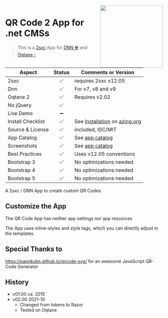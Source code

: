 <image src="app-icon.png" align="right" width="200px">

# QR Code 2 App for .net CMSs

> This is a [2sxc](https://2sxc.org) App for [DNN ☢️](https://www.dnnsoftware.com/) and [Oqtane 💧](https://www.oqtane.org/)

| Aspect              | Status | Comments or Version |
| ------------------- | :----: | ------------------- |
| 2sxc                | ✅    | requires 2sxc v12.05
| Dnn                 | ✅    | For v7, v8 and v9
| Oqtane 2            | ✅    | Requires v2.02
| No jQuery           | ✅    | 
| Live Demo           | ➖    |
| Install Checklist   | ✅    | See [Installation](https://azing.org/2sxc/r/TCmnZ17h) on [azing.org](https://azing.org/2sxc)
| Source & License    | ✅    | included, ISC/MIT
| App Catalog         | ✅    | See [app catalog](https://2sxc.org/en/apps/app/qr-code-v2-hybrid-for-dnn-and-oqtane)
| Screenshots         | ✅    | See [app catalog](https://2sxc.org/en/apps/app/qr-code-v2-hybrid-for-dnn-and-oqtane)
| Best Practices      | ✅    | Uses v12.05 conventions
| Bootstrap 3         | ✅    | No optimizations needed
| Bootstrap 4         | ✅    | No optimizations needed
| Bootstrap 5         | ✅    | No optimizations needed

A 2sxc / DNN App to create custom QR Codes.

## Customize the App

The QR Code App has neither app settings nor app resources

The App uses inline-styles and style tags, which you can directly adjust in the templates.

## Special Thanks to

https://papnkukn.github.io/qrcode-svg/ for an awesome JavaScript QR-Code Generator

## History

* v01.00 ca. 2015
* v02.00 2021-10
    * Changed from tokens to Razor
    * Tested on Oqtane